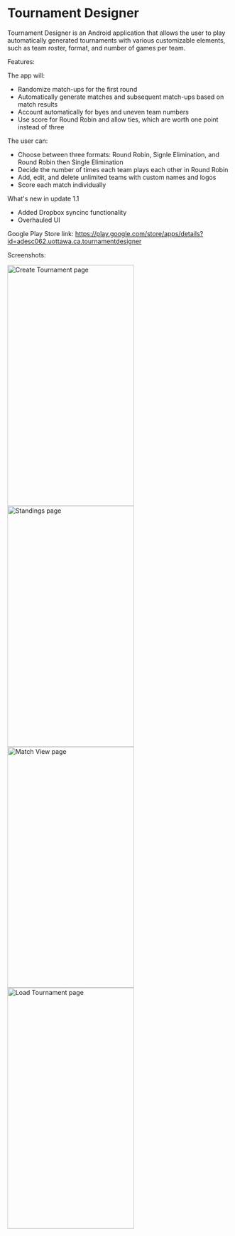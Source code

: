# Tournament Designer
Tournament Designer is an Android application that allows the user to play automatically generated tournaments with various customizable elements, such as team roster, format, and number of games per team.

Features:

The app will: 
- Randomize match-ups for the first round
- Automatically generate matches and subsequent match-ups based on match results
- Account automatically for byes and uneven team numbers
- Use score for Round Robin and allow ties, which are worth one point instead of three

The user can:
- Choose between three formats: Round Robin, Signle Elimination, and Round Robin then Single Elimination
- Decide the number of times each team plays each other in Round Robin
- Add, edit, and delete unlimited teams with custom names and logos
- Score each match individually

What's new in update 1.1
- Added Dropbox syncinc functionality
- Overhauled UI

Google Play Store link: https://play.google.com/store/apps/details?id=adesc062.uottawa.ca.tournamentdesigner

Screenshots:

<img src="https://github.com/AlexisDeschamps/screenshots/blob/master/tournament-architect/createTournamentActivity.png" alt="Create Tournament page" width="285" height="542">
<img src="https://github.com/AlexisDeschamps/screenshots/blob/master/tournament-architect/standingsActivity.png" alt="Standings page" width="285" height="542">

<img src="https://github.com/AlexisDeschamps/screenshots/blob/master/tournament-architect/matchViewActivity.png" alt="Match View page" width="285" height="542">
<img src="https://github.com/AlexisDeschamps/screenshots/blob/master/tournament-architect/loadTournamentActivity.png" alt="Load Tournament page" width="285" height="542">

